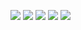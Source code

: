 ![](http://github-profile-summary-cards.vercel.app/api/cards/profile-details?username=chungpham0412&theme=tokyonight)
![](http://github-profile-summary-cards.vercel.app/api/cards/repos-per-language?username=chungpham0412&theme=tokyonight)
![](http://github-profile-summary-cards.vercel.app/api/cards/most-commit-language?username=chungpham0412&theme=tokyonight)
![](http://github-profile-summary-cards.vercel.app/api/cards/stats?username=chungpham0412&theme=tokyonight)
![](http://github-profile-summary-cards.vercel.app/api/cards/productive-time?username=chungpham0412&theme=tokyonight&utcOffset=8)
